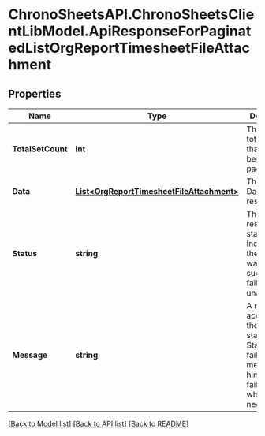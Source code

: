 
# ChronoSheetsAPI.ChronoSheetsClientLibModel.ApiResponseForPaginatedListOrgReportTimesheetFileAttachment

## Properties

Name | Type | Description | Notes
------------ | ------------- | ------------- | -------------
**TotalSetCount** | **int** | The count of total records that are being paginated | [optional] 
**Data** | [**List&lt;OrgReportTimesheetFileAttachment&gt;**](OrgReportTimesheetFileAttachment.md) | The main Data of the response | [optional] 
**Status** | **string** | The API response status. Indicates if the request was successful, failed or was unauthorised. | [optional] 
**Message** | **string** | A message to accompany the response status.  If the Status is failed, this message will hint why it failed and what you need to do. | [optional] 

[[Back to Model list]](../README.md#documentation-for-models)
[[Back to API list]](../README.md#documentation-for-api-endpoints)
[[Back to README]](../README.md)

